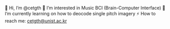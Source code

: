 👋 Hi, I’m @cetgth 
👀 I’m interested in Music BCI (Brain-Computer Interface)
🌱 I’m currently learning on how to deocode single pitch imagery
⚡ How to reach me: cetgth@unist.ac.kr
